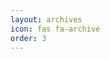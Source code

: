 ```yaml
---
layout: archives
icon: fas fa-archive
order: 3
---
```


<!-- Send data to GoatCounter -->
<script data-goatcounter="https://notapenguin.goatcounter.com/count"
async src="//gc.zgo.at/count.js"></script>